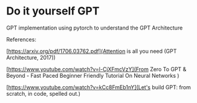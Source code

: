 # Do it yourself GPT

GPT implementation using pytorch to understand the GPT Architecture

References:

[https://arxiv.org/pdf/1706.03762.pdf](Attention is all you need (GPT Architecture, 2017))

[https://www.youtube.com/watch?v=l-CjXFmcVzY](From Zero To GPT & Beyond - Fast Paced Beginner Friendly Tutorial On Neural Networks
)

[https://www.youtube.com/watch?v=kCc8FmEb1nY](Let's build GPT: from scratch, in code, spelled out.)
